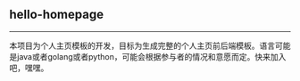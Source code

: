 ## hello-homepage

********************

本项目为个人主页模板的开发，目标为生成完整的个人主页前后端模板。语言可能是java或者golang或者python，可能会根据参与者的情况和意愿而定。快来加入吧，嘿嘿。
